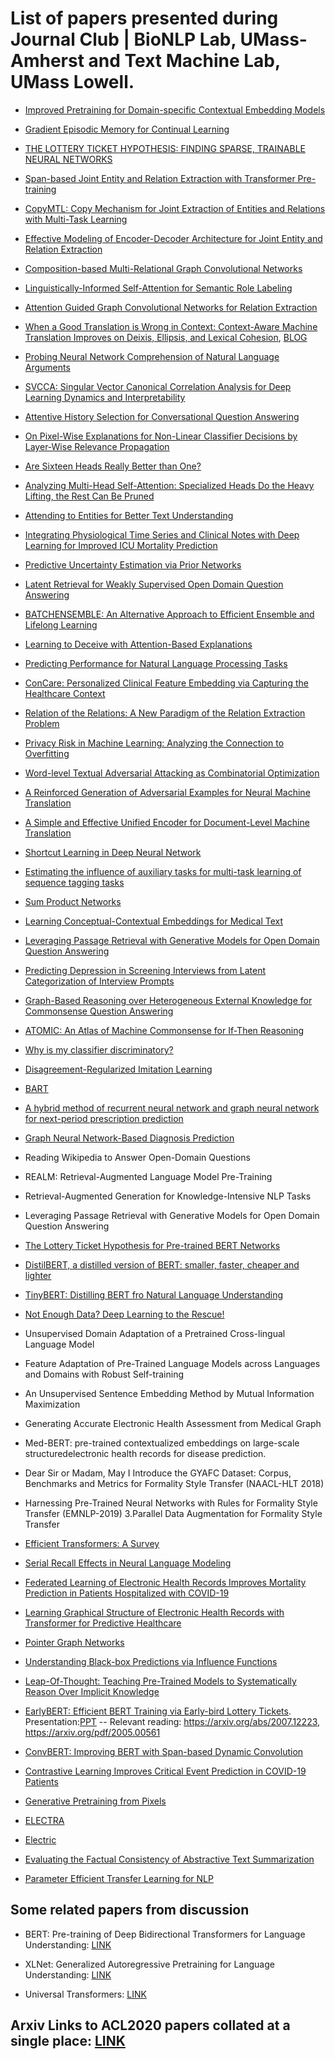 # List of papers presented during Journal Club | BioNLP Lab, UMass-Amherst and Text Machine Lab, UMass Lowell.

- [Improved Pretraining for Domain-specific Contextual Embedding Models](https://arxiv.org/abs/2004.02288)

- [Gradient Episodic Memory for Continual Learning](https://papers.nips.cc/paper/7225-gradient-episodic-memory-for-continual-learning.pdf)

- [THE LOTTERY TICKET HYPOTHESIS: FINDING SPARSE, TRAINABLE NEURAL NETWORKS](https://www.thetalkingmachines.com/sites/default/files/2019-05/2c35994ea2912e6517a87c50fc55faa58f0df150-compressed.pdf)

- [Span-based Joint Entity and Relation Extraction with Transformer Pre-training](https://arxiv.org/pdf/1909.07755.pdf)

- [CopyMTL: Copy Mechanism for Joint Extraction of Entities and Relations with Multi-Task Learning](https://arxiv.org/pdf/1911.10438.pdf)

- [Effective Modeling of Encoder-Decoder Architecture for Joint Entity and Relation Extraction](https://arxiv.org/pdf/1911.09886.pdf)

- [Composition-based Multi-Relational Graph Convolutional Networks](https://arxiv.org/abs/1911.03082)

- [Linguistically-Informed Self-Attention for Semantic Role Labeling](https://arxiv.org/abs/1804.08199)

- [Attention Guided Graph Convolutional Networks for Relation Extraction](https://arxiv.org/abs/1906.07510)

- [When a Good Translation is Wrong in Context: Context-Aware Machine Translation Improves on Deixis, Ellipsis, and Lexical Cohesion](https://www.aclweb.org/anthology/P19-1116/), [BLOG](https://lena-voita.github.io/posts/acl19_context.html)

- [Probing Neural Network Comprehension of Natural Language Arguments](https://arxiv.org/pdf/1907.07355.pdf)

- [SVCCA: Singular Vector Canonical Correlation Analysis for Deep Learning Dynamics and Interpretability](https://arxiv.org/abs/1706.05806)

- [Attentive History Selection for Conversational Question Answering](https://arxiv.org/abs/1908.09456)

- [On Pixel-Wise Explanations for Non-Linear Classifier Decisions by Layer-Wise Relevance Propagation](https://journals.plos.org/plosone/article?id=10.1371/journal.pone.0130140#sec019)

- [Are Sixteen Heads Really Better than One?](https://arxiv.org/pdf/1905.10650.pdf)

- [Analyzing Multi-Head Self-Attention: Specialized Heads Do the Heavy Lifting, the Rest Can Be Pruned](https://www.aclweb.org/anthology/P19-1580/)

- [Attending to Entities for Better Text Understanding](https://arxiv.org/abs/1911.04361)

- [Integrating Physiological Time Series and Clinical Notes with Deep Learning for Improved ICU Mortality Prediction](https://arxiv.org/pdf/2003.11059.pdf)

- [Predictive Uncertainty Estimation via Prior Networks](https://papers.nips.cc/paper/7936-predictive-uncertainty-estimation-via-prior-networks.pdf)

- [Latent Retrieval for Weakly Supervised Open Domain Question Answering](https://arxiv.org/abs/1906.00300)

- [BATCHENSEMBLE: An Alternative Approach to Efficient Ensemble and Lifelong Learning](https://openreview.net/pdf?id=Sklf1yrYDr)

- [Learning to Deceive with Attention-Based Explanations](https://arxiv.org/abs/1909.07913)

- [Predicting Performance for Natural Language Processing Tasks](https://arxiv.org/abs/2005.00870)

- [ConCare: Personalized Clinical Feature Embedding via Capturing the Healthcare Context](https://arxiv.org/pdf/1911.12216.pdf)

- [Relation of the Relations: A New Paradigm of the Relation Extraction Problem](https://arxiv.org/abs/2006.03719)

- [Privacy Risk in Machine Learning: Analyzing the Connection to Overfitting](https://arxiv.org/pdf/1709.01604.pdf)

- [Word-level Textual Adversarial Attacking as Combinatorial Optimization](https://www.aclweb.org/anthology/2020.acl-main.540.pdf)

- [A Reinforced Generation of Adversarial Examples for Neural Machine Translation](https://www.aclweb.org/anthology/2020.acl-main.319.pdf)

- [A Simple and Effective Unified Encoder for Document-Level Machine Translation](https://www.aclweb.org/anthology/2020.acl-main.321.pdf)

- [Shortcut Learning in Deep Neural Network](https://arxiv.org/pdf/2004.07780.pdf)

- [Estimating the influence of auxiliary tasks for multi-task learning of sequence tagging tasks](https://www.aclweb.org/anthology/2020.acl-main.268.pdf)

- [Sum Product Networks](https://arxiv.org/pdf/1202.3732.pdf)

- [Learning Conceptual-Contextual Embeddings for Medical Text](https://arxiv.org/abs/1908.06203)

- [Leveraging Passage Retrieval with Generative Models for Open Domain Question Answering](https://arxiv.org/pdf/2007.01282.pdf)

-  [Predicting Depression in Screening Interviews from Latent Categorization of Interview Prompts](https://www.aclweb.org/anthology/2020.acl-main.2.pdf)

- [Graph-Based Reasoning over Heterogeneous External Knowledge for Commonsense Question Answering](https://arxiv.org/abs/1909.05311)

- [ATOMIC: An Atlas of Machine Commonsense for If-Then Reasoning](https://arxiv.org/abs/1811.00146)

- [Why is my classifier discriminatory?](https://arxiv.org/pdf/1805.12002.pdf)

- [Disagreement-Regularized Imitation Learning](https://openreview.net/pdf?id=rkgbYyHtwB) 

- [BART](https://arxiv.org/abs/1910.13461)

- [A hybrid method of recurrent neural network and graph neural network for next-period prescription prediction](https://link.springer.com/article/10.1007/s13042-020-01155-x)

- [Graph Neural Network-Based Diagnosis Prediction](https://www.liebertpub.com/doi/10.1089/big.2020.0070)

- Reading Wikipedia to Answer Open-Domain Questions

- REALM: Retrieval-Augmented Language Model Pre-Training

- Retrieval-Augmented Generation for Knowledge-Intensive NLP Tasks

- Leveraging Passage Retrieval with Generative Models for Open Domain Question Answering

- [The Lottery Ticket Hypothesis for Pre-trained BERT Networks](https://arxiv.org/abs/2007.12223)

- [DistilBERT, a distilled version of BERT: smaller, faster, cheaper and lighter](https://arxiv.org/pdf/1910.01108) 

- [TinyBERT: Distilling BERT fro Natural Language Understanding](https://arxiv.org/abs/1909.10351)

- [Not Enough Data? Deep Learning to the Rescue!](https://arxiv.org/abs/1911.03118)

- Unsupervised Domain Adaptation of a Pretrained Cross-lingual Language Model

- Feature Adaptation of Pre-Trained Language Models across Languages and Domains with Robust Self-training

- An Unsupervised Sentence Embedding Method by Mutual Information Maximization

- Generating Accurate Electronic Health Assessment from Medical Graph

- Med-BERT: pre-trained contextualized embeddings on large-scale structuredelectronic health records for disease prediction.

- Dear Sir or Madam, May I Introduce the GYAFC Dataset: Corpus, Benchmarks and Metrics for Formality Style Transfer (NAACL-HLT 2018)

- Harnessing Pre-Trained Neural Networks with Rules for Formality Style Transfer (EMNLP-2019) 3.Parallel Data Augmentation for Formality Style Transfer

- [Efficient Transformers: A Survey](https://arxiv.org/abs/2009.06732)

- [Serial Recall Effects in Neural Language Modeling](https://www.aclweb.org/anthology/N19-1073.pdf)

- [Federated Learning of Electronic Health Records Improves Mortality Prediction in Patients Hospitalized with COVID-19](https://www.medrxiv.org/content/medrxiv/early/2020/08/14/2020.08.11.20172809.full.pdf)

- [Learning Graphical Structure of Electronic Health Records with Transformer for Predictive Healthcare](https://arxiv.org/abs/1906.04716)

- [Pointer Graph Networks](https://arxiv.org/abs/2006.06380)  

- [Understanding Black-box Predictions via Influence Functions](https://arxiv.org/pdf/1703.04730.pdf)

- [Leap-Of-Thought: Teaching Pre-Trained Models to Systematically Reason Over Implicit Knowledge](https://arxiv.org/abs/2006.06609)

- [EarlyBERT: Efficient BERT Training via Early-bird Lottery Tickets](https://arxiv.org/abs/2101.00063). Presentation:[PPT](https://docs.google.com/presentation/d/10lJS5rCLQvNmesLOfkQeeUq452MzTALLOQqjygCw_y4/edit?usp=sharing)
-- Relevant reading: https://arxiv.org/abs/2007.12223, https://arxiv.org/pdf/2005.00561

- [ConvBERT: Improving BERT with Span-based Dynamic Convolution](https://arxiv.org/pdf/2008.02496.pdf)

- [Contrastive Learning Improves Critical Event Prediction in COVID-19 Patients](https://arxiv.org/pdf/2101.04013.pdf)

- [Generative Pretraining from Pixels](http://proceedings.mlr.press/v119/chen20s/chen20s.pdf)

- [ELECTRA](https://openreview.net/pdf?id=r1xMH1BtvB)

- [Electric](https://arxiv.org/pdf/2012.08561.pdf)

- [Evaluating the Factual Consistency of Abstractive Text Summarization](https://www.aclweb.org/anthology/2020.emnlp-main.750.pdf)

- [Parameter Efficient Transfer Learning for NLP](http://proceedings.mlr.press/v97/houlsby19a/houlsby19a.pdf)


## Some related papers from discussion

- BERT: Pre-training of Deep Bidirectional Transformers for Language Understanding: [LINK](https://arxiv.org/abs/1810.04805)

- XLNet: Generalized Autoregressive Pretraining for Language Understanding: [LINK](https://arxiv.org/abs/1906.08237)

- Universal Transformers: [LINK](https://arxiv.org/abs/1807.03819)

## Arxiv Links to ACL2020 papers collated at a single place: [LINK](https://github.com/roomylee/ACL-2020-Papers)
